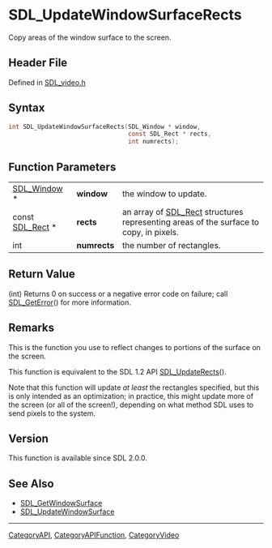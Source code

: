 # SDL_UpdateWindowSurfaceRects

Copy areas of the window surface to the screen.

## Header File

Defined in [SDL_video.h](https://github.com/libsdl-org/SDL/blob/SDL2/include/SDL_video.h)

## Syntax

```c
int SDL_UpdateWindowSurfaceRects(SDL_Window * window,
                                 const SDL_Rect * rects,
                                 int numrects);
```

## Function Parameters

|                              |              |                                                                                                   |
| ---------------------------- | ------------ | ------------------------------------------------------------------------------------------------- |
| [SDL_Window](SDL_Window) *   | **window**   | the window to update.                                                                             |
| const [SDL_Rect](SDL_Rect) * | **rects**    | an array of [SDL_Rect](SDL_Rect) structures representing areas of the surface to copy, in pixels. |
| int                          | **numrects** | the number of rectangles.                                                                         |

## Return Value

(int) Returns 0 on success or a negative error code on failure; call
[SDL_GetError](SDL_GetError)() for more information.

## Remarks

This is the function you use to reflect changes to portions of the surface
on the screen.

This function is equivalent to the SDL 1.2 API
[SDL_UpdateRects](SDL_UpdateRects)().

Note that this function will update _at least_ the rectangles specified,
but this is only intended as an optimization; in practice, this might
update more of the screen (or all of the screen!), depending on what method
SDL uses to send pixels to the system.

## Version

This function is available since SDL 2.0.0.

## See Also

- [SDL_GetWindowSurface](SDL_GetWindowSurface)
- [SDL_UpdateWindowSurface](SDL_UpdateWindowSurface)






----
[CategoryAPI](CategoryAPI), [CategoryAPIFunction](CategoryAPIFunction), [CategoryVideo](CategoryVideo)

